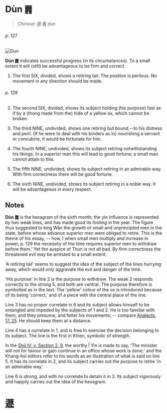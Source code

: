 # Dùn ䷠

> Chinese: 遯 ䷠ dùn

###### p. 127

![Dun](https://88o.io/wp-content/uploads/2018/09/33-e981afdun.jpg)

**Dùn ䷠** indicates successful progress (in its circumstances). To a small extent it will (still) be advantageous to be firm and correct.

1. The first SIX, divided, shows a retiring tail. The position is perilous. No movement in any direction should be made.

###### p. 128

2. The second SIX, divided, shows its subject holding (his purpose) fast as if by a (thong made from the) hide of a yellow ox, which cannot be broken.

3. The third NINE, undivided, shows one retiring but bound,--to his distress and peril. (If he were to deal with his binders as in) nourishing a servant or concubine, it would be fortunate for him.

4. The fourth NINE, undivided, shows its subject retiring notwithstanding his likings. In a superior man this will lead to good fortune; a small man cannot attain to this.

5. The fifth NINE, undivided, shows its subject retiring in an admirable way. With firm correctness there will be good fortune.

6. The sixth NINE, undivided, shows its subject retiring in a noble way. It will be advantageous in every respect.

## Notes

**Dùn ䷠** is the hexagram of the sixth month; the yin influence is represented by two weak lines, and has made good its footing in the year. The figure thus suggested to king Wăn the growth of small and unprincipled men in the state, before whose advance superior men were obliged to retire. This is the theme of his essay, -- how, I when small men multiply and increase in power, p. 129 the necessity of the time requires superior men to withdraw before them.' Yet the auspice of Thun is not all bad. By firm correctness the threatened evil may be arrested to a small extent.

'A retiring tail' seems to suggest the idea of the subject of the lines hurrying away, which would only aggravate the evil and danger of the time.

'His purpose' in line 2 is the purpose to withdraw. The weak 2 responds correctly to the strong 5, and both are central. The purpose therefore is symbolled as in the text. The 'yellow' colour of the ox is introduced because of its being 'correct,' and of a piece with the central place of the line.

Line 3 has no proper correlate in 6 and its subject allows himself to be entangled and impeded by the subjects of 1 and 2. He is too familiar with them, and they presume, and fetter his movements; -- compare [Analects, 17. 25](). He should keep them at a distance.

Line 4 has a correlate in 1, and is free to exercise the decision belonging to its subject. The line is the first in Khien, symbolic of strength.

In the [Shû IV, v, Section 2. 9](), the worthy Î Yin is made to say, 'The minister will not for favour or gain continue in an office whose work is done;' and the Khang-hsî editors refer to his words as an illustration of what is said on line 5. It has its correlate in 2, and its subject carries out the purpose to retire 'in an admirable way.'

Line 6 is strong, and with no correlate to detain it in 3. Its subject vigorously and happily carries out the idea of the hexagram.

# [遯](./e981afdun_cn.md)
